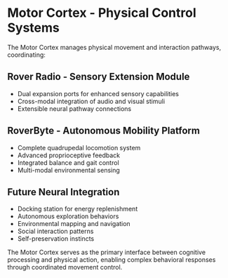 # Motor Cortex - Physical Control Systems

The Motor Cortex manages physical movement and interaction pathways, coordinating:

## Rover Radio - Sensory Extension Module
- Dual expansion ports for enhanced sensory capabilities
- Cross-modal integration of audio and visual stimuli
- Extensible neural pathway connections

## RoverByte - Autonomous Mobility Platform
- Complete quadrupedal locomotion system
- Advanced proprioceptive feedback
- Integrated balance and gait control
- Multi-modal environmental sensing

## Future Neural Integration
- Docking station for energy replenishment
- Autonomous exploration behaviors
- Environmental mapping and navigation
- Social interaction patterns
- Self-preservation instincts

The Motor Cortex serves as the primary interface between cognitive processing and physical action, enabling complex behavioral responses through coordinated movement control.
